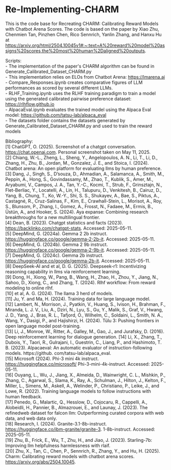 # Re-Implementing-CHARM

This is the code base for Recreating CHARM: Calibrating Reward Models with Chatbot Arena Scores. The code is based on the paper by Xiao Zhu, Chenmien Tan, Pinzhen Chen, Rico Sennrich, Yanlin Zhang, and Hanxu Hu at https://arxiv.org/html/2504.10045v1#:~:text=A%20reward%20model%20assigns%20scores,the%20most%20human%2Daligned%20outputs.

Scripts:  
    - The implementation of the paper's CHARM algorithm can be found in Generate_Calibrated_Dataset_CHARM.py  <br>
        - This implementation relies on ELOs from Chatbot Arena: https://lmarena.ai  
    - Compare_Responses.ipynb creates comparative figures of LLM performances as scored by several different LLMs.  
    - RLHF_Training.ipynb uses the RLHF training paradigm to train a model using the generated calibrated pairwise preference dataset: https://rlhflow.github.io  
    - AlpacaEval.ipynb evaluates the trained model using the Alpaca Eval model: https://github.com/tatsu-lab/alpaca_eval  
    - The datasets folder contains the datasets generated by Generate_Calibrated_Dataset_CHARM.py and used to train the reward models  

Bibliography:  
[1] ChatGPT, O. (2025). Screenshot of a chatgpt conversation. https://chat.openai.com. Personal screenshot taken on May 11, 2025.  
[2] Chiang, W.-L., Zheng, L., Sheng, Y., Angelopoulos, A. N., Li, T., Li, D., Zhang, H., Zhu, B., Jordan, M., Gonzalez, J. E., and Stoica, I. (2024). Chatbot arena: An open platform for evaluating llms by human preference.  
[3] Dang, J., Singh, S., D’souza, D., Ahmadian, A., Salamanca, A., Smith, M., Peppin, A., Hong, S., Govindassamy, M., Zhao, T., Kublik, S., Amer, M., Aryabumi, V., Campos, J. A., Tan, Y.-C., Kocmi, T., Strub, F., Grinsztajn, N., Flet-Berliac, Y., Locatelli, A., Lin, H., Talupuru, D., Venkitesh, B., Cairuz, D., Yang, B., Chung, T., Ko, W.-Y., Shi, S. S., Shukayev, A., Bae, S., Piktus, A., Castagné, R., Cruz-Salinas, F., Kim, E., Crawhall-Stein, L., Morisot, A., Roy, S., Blunsom, P., Zhang, I., Gomez, A., Frosst, N., Fadaee, M., Ermis, B., Üstün, A., and Hooker, S. (2024). Aya expanse: Combining research breakthroughs for a new multilingual frontier.  
[4] Dean, B. (2023). Chatgpt statistics and facts (2023). https://backlinko.com/chatgpt-stats. Accessed: 2025-05-11.  
[5] DeepMind, G. (2024a). Gemma 2 2b instruct. https://huggingface.co/google/gemma-2-2b-it. Accessed: 2025-05-11.  
[6] DeepMind, G. (2024b). Gemma 2 9b instruct. https://huggingface.co/google/gemma-2-9b-it. Accessed: 2025-05-11.  
[7] DeepMind, G. (2024c). Gemma 2b instruct. https://huggingface.co/google/gemma-2b-it. Accessed: 2025-05-11.  
[8] DeepSeek-AI and et al, D. G. (2025). Deepseek-r1: Incentivizing reasoning capability in llms via
reinforcement learning.  
[9] Dong, H., Xiong, W., Pang, B., Wang, H., Zhao, H., Zhou, Y., Jiang, N., Sahoo, D., Xiong, C., and Zhang, T. (2024). Rlhf workflow: From reward modeling to online rlhf.  
[10] et al, A. G. (2024). The llama 3 herd of models.  
[11] Ju, Y. and Ma, H. (2024). Training data for large language model.  
[12] Lambert, N., Morrison, J., Pyatkin, V., Huang, S., Ivison, H., Brahman, F., Miranda, L. J. V., Liu, A., Dziri, N., Lyu, S., Gu, Y., Malik, S., Graf, V., Hwang, J. D., Yang, J., Bras, R. L., Tafjord, O., Wilhelm, C., Soldaini, L., Smith, N. A., Wang, Y., Dasigi, P., and Hajishirzi, H. (2024). Tülu 3: Pushing frontiers in open language model post-training.  
[13] Li, J., Monroe, W., Ritter, A., Galley, M., Gao, J., and Jurafsky, D. (2016). Deep reinforcement learning for dialogue generation.
[14] Li, X., Zhang, T., Dubois, Y., Taori, R., Gulrajani, I., Guestrin, C., Liang, P., and Hashimoto, T. B. (2023). Alpacaeval: An automatic evaluator of instruction-following models. https://github. com/tatsu-lab/alpaca_eval.  
[15] Microsoft (2024). Phi-3 mini 4k instruct. https://huggingface.co/microsoft/ Phi-3-mini-4k-instruct. Accessed: 2025-05-11.  
[16] Ouyang, L., Wu, J., Jiang, X., Almeida, D., Wainwright, C. L., Mishkin, P., Zhang, C., Agarwal, S., Slama, K., Ray, A., Schulman, J., Hilton, J., Kelton, F., Miller, L., Simens, M., Askell, A., Welinder, P., Christiano, P., Leike, J., and Lowe, R. (2022). Training language models to follow instructions with human feedback.  
[17] Penedo, G., Malartic, Q., Hesslow, D., Cojocaru, R., Cappelli, A., Alobeidli, H., Pannier, B., Almazrouei, E., and Launay, J. (2023). The refinedweb dataset for falcon llm: Outperforming curated corpora with web data, and web data only.  
[18] Research, I. (2024). Granite-3.1-8b-instruct. https://huggingface.co/ibm-granite/granite-3. 1-8b-instruct. Accessed: 2025-05-11.  
[19] Zhu, B., Frick, E., Wu, T., Zhu, H., and Jiao, J. (2023). Starling-7b: Improving llm helpfulness harmlessness with rlaif.  
[20] Zhu, X., Tan, C., Chen, P., Sennrich, R., Zhang, Y., and Hu, H. (2025). Charm: Calibrating reward models with chatbot arena scores. https://arxiv.org/abs/2504.10045.  